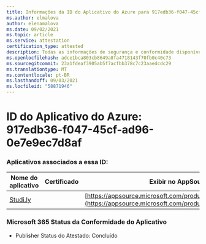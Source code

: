 ```yaml
---
title: Informações da ID do Aplicativo do Azure para 917edb36-f047-45cf-ad96-0e7e9ec7d8af
ms.author: elmalova
author: elenamalova
ms.date: 09/02/2021
ms.topic: article
ms.service: attestation
certification_type: attested
description: Todas as informações de segurança e conformidade disponíveis para 917edb36-f047-45cf-ad96-0e7e9ec7d8af.
ms.openlocfilehash: adce1bca803cb8649a8fa4718143f70fb0c40c73
ms.sourcegitcommit: 23a1fdeaf3905ab5f7acfbb378c7c23aaedcdc29
ms.translationtype: MT
ms.contentlocale: pt-BR
ms.lasthandoff: 09/03/2021
ms.locfileid: "58871946"
---
```

# <a name="azure-app-id-917edb36-f047-45cf-ad96-0e7e9ec7d8af"></a>ID do Aplicativo do Azure: 917edb36-f047-45cf-ad96-0e7e9ec7d8af


### <a name="apps-associated-with-this-id"></a>Aplicativos associados a essa ID:
| **Nome do aplicativo** | **Certificado** | **Exibir no AppSource** |
|--------------|---------------|-----------------------|
| [Studi.ly](https://docs.microsoft.com/microsoft-365-app-certification/forward/WA200001668) |  | [https://appsource.microsoft.com/product/office/WA200001668](https://appsource.microsoft.com/product/office/WA200001668) |

### <a name="microsoft-365-app-compliance-status"></a>Microsoft 365 Status da Conformidade do Aplicativo
- Publisher Status do Atestado: Concluído

